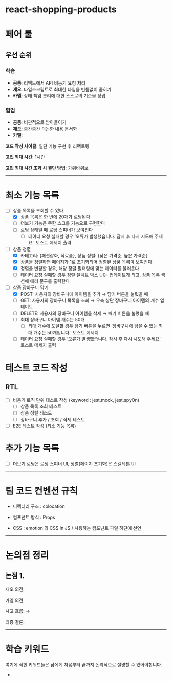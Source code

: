 # react-shopping-products

# 페어 룰

## 우선 순위

### 학습

- **공통**: 리액트에서 API 비동기 요청 처리
- **재오**: 타입스크립트로 최대한 타입을 빈틈없이 좁히기
- **카멜**: 상태 책임 분리에 대한 스스로의 기준을 정립

### 협업

- **공통**: 비판적으로 받아들이기
- **재오**: 중간중간 의논한 내용 문서화
- **카멜**:

**코드 작성 사이클**: 일단 기능 구현 후 리팩토링

**고민 최대 시간**: 1시간

**고민 최대 시간 초과 시 결단 방법**: 가위바위보

---

# 최소 기능 목록

- [ ] 상품 목록을 조회할 수 있다
  - [x] 상품 목록은 한 번에 20개가 로딩된다
  - [ ] 더보기 기능은 무한 스크롤 기능으로 구현한다
  - [ ] 로딩 상태일 때 로딩 스피너가 보여진다
    - [ ] 데이터 요청 실패할 경우 ‘오류가 발생했습니다. 잠시 후 다시 시도해 주세요.’ 토스트 메세지 출력
- [ ] 상품 정렬
  - [x] 카테고리: {패션잡화, 식료품}, 상품 정렬: {낮은 가격순, 높은 가격순}
  - [x] 상품을 정렬하면 페이지가 1로 초기화되어 정렬된 상품 목록이 보여진다
  - [x] 정렬을 변경할 경우, 해당 정렬 필터링에 맞는 데이터를 불러온다
  - [ ] 데이터 요청 실패할 경우 정렬 셀렉트 박스 UI는 업데이트가 되고, 상품 목록 섹션에 에러 문구를 출력한다
- [ ] 상품 장바구니 담기
  - [x] POST: 사용자의 장바구니에 아이템을 추가 → 담기 버튼을 눌렀을 때
  - [ ] GET: 사용자의 장바구니 목록을 조회 → 우측 상단 장바구니 아이템의 개수 업데이트
  - [ ] DELETE: 사용자의 장바구니 아이템을 삭제 → 빼기 버튼을 눌렀을 때
  - [ ] 최대 장바구니 아이템 개수는 50개
    - [ ] 최대 개수에 도달할 경우 담기 버튼을 누르면 ‘장바구니에 담을 수 있는 최대 개수는 50개입니다.’ 토스트 메세지
  - [ ] 데이터 요청 실패할 경우 ‘오류가 발생했습니다. 잠시 후 다시 시도해 주세요.’ 토스트 메세지 출력

# 테스트 코드 작성

## RTL

- [ ] 비동기 로직 단위 테스트 작성 (keyword : jest.mock, jest.spyOn)
  - [ ] 상품 목록 조회 테스트
  - [ ] 상품 정렬 테스트
  - [ ] 장바구니 추가 / 조회 / 삭제 테스트
- [ ] E2E 테스트 작성 (최소 기능 목록)

# 추가 기능 목록

- [ ] 더보기 로딩은 로딩 스피너 UI, 정렬(페이지 초기화)은 스켈레톤 UI

---

# 팀 코드 컨벤션 규칙

- 디렉터리 구조 : colocation

- 컴포넌트 방식 : Props

- CSS : emotion 의 CSS in JS / 사용하는 컴포넌트 파일 하단에 선언

---

# 논의점 정리

## 논점 1.

재오 의견:

카멜 의견:

사고 흐름: →

최종 결론:

---

# 학습 키워드

여기에 적힌 키워드들은 남에게 처음부터 끝까지 논리적으로 설명할 수 있어야합니다.

-
